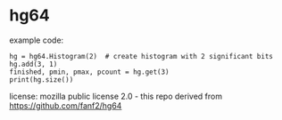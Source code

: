 # hg64

example code:

```
hg = hg64.Histogram(2)  # create histogram with 2 significant bits
hg.add(3, 1)
finished, pmin, pmax, pcount = hg.get(3)
print(hg.size())
```

license: mozilla public license 2.0 - this repo derived from https://github.com/fanf2/hg64
